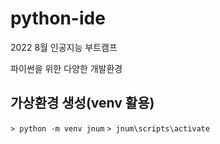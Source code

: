 # python-ide
2022 8월 인공지능 부트캠프

파이썬을 위한 다양한 개발환경

## 가상환경 생성(venv 활용)
` > python -m venv jnum `
` > jnum\scripts\activate `
